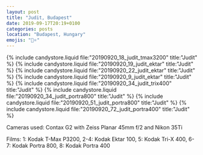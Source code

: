 ```yaml
---
layout: post
title: "Judit, Budapest"
date: 2019-09-17T20:19+0100
categories: posts
location: "Budapest, Hungary"
emojis: "🔞⭐"
---
```


{% include candystore.liquid file:"20190920_18_judit_tmax3200" title:"Judit" %}
{% include candystore.liquid file:"20190920_19_judit_ektar" title:"Judit" %}
{% include candystore.liquid file:"20190920_22_judit_ektar" title:"Judit" %}
{% include candystore.liquid file:"20190920_9_judit_ektar" title:"Judit" %}
{% include candystore.liquid file:"20190920_34_judit_trix400" title:"Judit" %}
{% include candystore.liquid file:"20190920_34_judit_portra800" title:"Judit" %}
{% include candystore.liquid file:"20190920_51_judit_portra800" title:"Judit" %}
{% include candystore.liquid file:"20190920_72_judit_portra400" title:"Judit" %}

Cameras used: Contax G2 with Zeiss Planar 45mm f/2 and Nikon 35Ti

Films: 1: Kodak T-Max P3200, 2-4: Kodak Ektar 100, 5: Kodak Tri-X 400, 6-7: Kodak Portra 800, 8: Kodak Portra 400